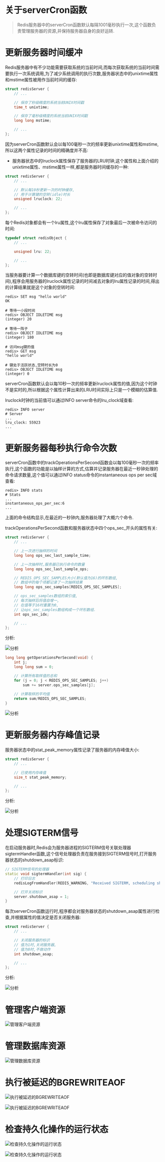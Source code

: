 # 关于serverCron函数
> Redis服务器中的serverCron函数默认每隔1001毫秒执行一次,这个函数负责管理服务器的资源,并保持服务器自身的良好运转.

# 更新服务器时间缓冲
Redis服务器中有不少功能需要获取系统的当前时间,而每次获取系统的当前时间需要执行一次系统调用,为了减少系统调用的执行次数,服务器状态中的unixtime属性和mstime属性被用作当前时间的缓存:
```c++
struct redisServer {
    // ...

    // 保存了秒级精度的系统当前UNIX时间戳
    time_t unixtime;

    // 保存了毫秒级精度的系统当前UNIX时间戳
    long long mstime;

    // ...
};
```
因为serverCron函数默认会以每100毫秒一次的频率更新unixtime属性和mstime,所以这两个属性记录的时间的精确度并不高:
* 服务器状态中的lruclock属性保存了服务器的LRU时钟,这个属性和上面介绍的unixtime属性、mstime属性一样,都是服务器时间缓存的一种:
```c++
struct redisServer {
    // ...

    // 默认每10秒更新一次的时钟缓存,
    // 用于计算键的空转(idle)时长
    unsigned lruclock: 22;

    // ...
};
```
每个Redis对象都会有一个lru属性,这个lru属性保存了对象最后一次被命令访问的时间:
```c++
typedef struct redisObject {
    // ...

    unsigned lru: 22;

    // ...
};
```
当服务器要计算一个数据库键的空转时间(也即是数据库键对应的值对象的空转时间),程序会用服务器的lruclock属性记录的时间减去对象的lru属性记录的时间,得出的计算结果就是这个对象的空转时间:
```
redis> SET msg "hello world"
OK

# 等待一小段时间
redis> OBJECT IDLETIME msg
(integer) 20

# 等待一阵子
redis> OBJECT IDLETIME msg
(integer) 180

# 访问msg键的值
redis> GET msg
"hello world"

# 键处于活跃状态,空转时长为0
redis> OBJECT IDLETIME msg
(integer) 0
```
serverCron函数默认会以每10秒一次的频率更新lruclock属性的值,因为这个时钟不是实时的,所以根据这个属性计算出来的LRU时间实际上只是一个模糊的估算值.

lruclock时钟的当前值可以通过INFO server命令的lru_clock域查看:
```
redis> INFO server
# Server
...
lru_clock: 55923
...
```

# 更新服务器每秒执行命令次数
serverCron函数中的trackOperationsPerSecond函数会以每100毫秒一次的频率执行,这个函数的功能是以抽样计算的方式,估算并记录服务器在最近一秒钟处理的命令请求数量,这个值可以通过INFO status命令的instantaneous ops per sec域查看:
```
redis> INFO stats
# Stats
...
instantaneous_ops_per_sec:6
...
```
上面的命令结构显示,在最近的一秒钟内,服务器处理了大概六个命令.

trackOperationsPerSecond函数和服务器状态中四个ops_sec_开头的属性有关:
```c++
struct redisServer {
    // ...

    // 上一次进行抽样的时间
    long long ops_sec_last_sample_time;

    // 上一次抽样时,服务器已执行命令的数量
    long long ops_sec_last_sample_ops;

    // REDIS_OPS_SEC_SAMPLES大小(默认值为16)的环形数组,
    // 数组中的每个项都记录了一次抽样结果
    long long ops_sec_samples[REDIS_OPS_SEC_SAMPLES];

    // ops_sec_samples数组的索引值,
    // 每次抽样后将值自增一,
    // 在值等于16时重置为0,
    // 让ops_sec_samples数组构成一个环形数组.
    int ops_sec_idx;

    // ...
};
```
分析:

![分析](https://github.com/gdufeZLYL/blog/blob/master/images/20180515220023.png)

```c++
long long getOperationsPerSecond(void) {
    int j;
    long long sum = 0;

    // 计算所有取样值的总和
    for (j = 0; j < REDIS_OPS_SEC_SAMPLES; j++) 
        sum += server.ops_sec_samples[j];
    
    // 计算取样的平均值
    return sum/REDIS_OPS_SEC_SAMPLES;
}
```

![分析](https://github.com/gdufeZLYL/blog/blob/master/images/20180515220106.png)

# 更新服务器内存峰值记录
服务器状态中的stat_peak_memory属性记录了服务器的内存峰值大小:
```c++
struct redisServer {
    // ...

    // 已使用内存峰值
    size_t stat_peak_memory;

    // ...
};
```
分析:

![分析](https://github.com/gdufeZLYL/blog/blob/master/images/20180515224145.png)

# 处理SIGTERM信号
在启动服务器时,Redis会为服务器进程的SIGTERM信号关联处理器sigtermHandler函数,这个信号处理器负责在服务接到SIGTERM信号时,打开服务器状态的shutdown_asap标识:
```c++
// SIGTERM信号的处理器
static void sigtermHandler(int sig) {
    // 打印日志
    redisLogFromHandler(REDIS_WARNING, "Received SIGTERM, scheduling shutdown...");

    // 打开关闭标识
    server.shutdown_asap = 1;
}
```
每次serverCron函数运行时,程序都会对服务器状态的shutdown_asap属性进行检查,并根据属性的值决定是否关闭服务器:
```c++
struct redisServer {
    // ...

    // 关闭服务器的标识
    // 值为1时,关闭服务器,
    // 值为0时,不做动作
    int shutdown_asap;

    // ...
};
```
分析:

![分析](https://github.com/gdufeZLYL/blog/blob/master/images/20180515225612.png)

# 管理客户端资源

![管理客户端资源](https://github.com/gdufeZLYL/blog/blob/master/images/20180515230439.png)

# 管理数据库资源

![管理数据库资源](https://github.com/gdufeZLYL/blog/blob/master/images/20180515230624.png)

# 执行被延迟的BGREWRITEAOF

![执行被延迟的BGREWRITEAOF](https://github.com/gdufeZLYL/blog/blob/master/images/20180515231001.png)

![执行被延迟的BGREWRITEAOF](https://github.com/gdufeZLYL/blog/blob/master/images/20180515231026.png)

# 检查持久化操作的运行状态

![检查持久化操作的运行状态](https://github.com/gdufeZLYL/blog/blob/master/images/20180515231220.png)

![检查持久化操作的运行状态](https://github.com/gdufeZLYL/blog/blob/master/images/20180515231300.png)

